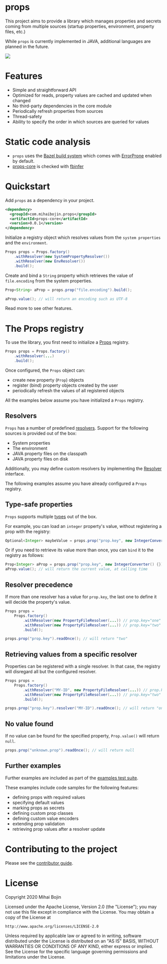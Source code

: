 ---
---

# props

This project aims to provide a library which manages properties and secrets coming from
multiple sources (startup properties, environment, property files, etc.)

While `props` is currently implemented in JAVA, additional languages are planned in the future.

![](https://github.com/MihaiBojin/props/workflows/Deploy%20to%20Maven%20Central/badge.svg)

# Features

- Simple and straightforward API
- Optimized for reads, property values are cached and updated when changed
- No third-party dependencies in the core module
- Periodically refresh properties from sources
- Thread-safety
- Ability to specify the order in which sources are queried for values

# Static code analysis

- `props` uses the [Bazel build system](https://bazel.build) which comes with
[ErrorProne](https://errorprone.info/) enabled by default. 
- [props-core](/java/core/src/main/java) is checked with [fbinfer](https://fbinfer.com/)

# Quickstart

Add `props` as a dependency in your project.

```xml
<dependency>
  <groupId>com.mihaibojin.props</groupId>
  <artifactId>props-core</artifactId>
  <version>0.0.1</version>
</dependency>
```

Initialize a registry object which resolves values from the `system properties` and the `environment`.

```java
Props props = Props.factory()
    .withResolver(new SystemPropertyResolver())
    .withResolver(new EnvResolver())
    .build();
```

Create and bind a `String` property which retrieves the value of `file.encoding` 
from the system properties.

```java
Prop<String> aProp = props.prop("file.encoding").build();

aProp.value(); // will return an encoding such as UTF-8
```

Read more to see other features.


# The Props registry

To use the library, you first need to initialize a 
[Props](https://github.com/MihaiBojin/props/blob/master/java/core/src/main/java/com/mihaibojin/props/core/Props.java) 
registry. 

```java
Props props = Props.factory()
    .withResolver(...)
    .build();
```

Once configured, the `Props` object can:
- create new property (`Prop`) objects
- register (bind) property objects created by the user
- periodically refresh the values of all registered objects

All the examples below assume you have initialized a `Props` registry.


## Resolvers

`Props` has a number of predefined [resolvers](https://github.com/MihaiBojin/props/tree/master/java/core/src/main/java/com/mihaibojin/props/core/resolvers).
Support for the following sources is provided out of the box:
- System properties
- The environment
- JAVA property files on the classpath
- JAVA property files on disk

Additionally, you may define custom resolvers by implementing the 
[Resolver](https://github.com/MihaiBojin/props/blob/master/java/core/src/main/java/com/mihaibojin/props/core/resolvers/Resolver.java) 
interface.

The following examples assume you have already configured a `Props` registry.


## Type-safe properties

`Props` supports multiple [types](https://github.com/MihaiBojin/props/tree/master/java/core/src/main/java/com/mihaibojin/props/core/types) out of the box.

For example, you can load an `integer` property's value, without registering a prop with the registry:

```java
Optional<Integer> maybeValue = props.prop("prop.key", new IntegerConverter() {}).readOnce();
```

Or if you need to retrieve its value more than once, you can `bind` it to the registry as follows: 

```java
Prop<Integer> aProp = props.prop("prop.key", new IntegerConverter() {}).build();
aProp.value(); // will return the current value, at calling time
```


## Resolver precedence

If more than one resolver has a value for `prop.key`, the last one to define it 
will decide the property's value.

```java
Props props =
    Props.factory()
        .withResolver(new PropertyFileResolver(...)) // prop.key="one"
        .withResolver(new PropertyFileResolver(...)) // prop.key="two"
        .build();

props.prop("prop.key").readOnce(); // will return "two"
```


## Retrieving values from a specific resolver

Properties can be registered with a single resolver.  In that case, the registry will disregard 
all but the configured resolver.

```java
Props props =
    Props.factory()
        .withResolver("MY-ID", new PropertyFileResolver(...)) // prop.key="one"
        .withResolver(new PropertyFileResolver(...)) // prop.key="two"
        .build();

props.prop("prop.key").resolver("MY-ID").readOnce(); // will return "one"
```


## No value found

If no value can be found for the specified property, `Prop.value()` will return `null`.
```java
props.prop("unknown.prop").readOnce(); // will return null
```

## Further examples

Further examples are included as part of the 
[examples test suite](https://github.com/MihaiBojin/props/tree/master/java/core/src/test/java/examples).

These examples include code samples for the following features:
- defining props with required values
- specifying default values
- marking props as secrets
- defining custom prop classes
- defining custom value encoders
- extending prop validation
- retrieving prop values after a resolver update


# Contributing to the project

Please see the [contributor guide](https://github.com/MihaiBojin/props/blob/master/CONTRIBUTING.md).


# License

Copyright 2020 Mihai Bojin

Licensed under the Apache License, Version 2.0 (the "License");
you may not use this file except in compliance with the License.
You may obtain a copy of the License at

    http://www.apache.org/licenses/LICENSE-2.0

Unless required by applicable law or agreed to in writing, software
distributed under the License is distributed on an "AS IS" BASIS,
WITHOUT WARRANTIES OR CONDITIONS OF ANY KIND, either express or implied.
See the License for the specific language governing permissions and
limitations under the License.
